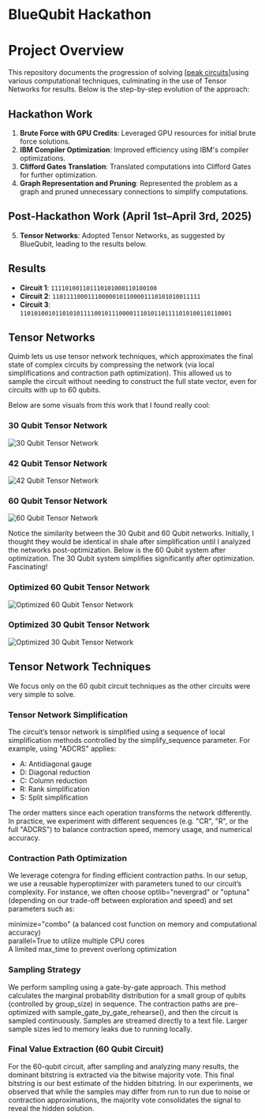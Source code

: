 # BlueQubit Hackathon
# Project Overview

This repository documents the progression of solving [[peak circuits](https://arxiv.org/abs/2404.14493)]using various computational techniques, culminating in the use of Tensor Networks for results. Below is the step-by-step evolution of the approach:

## Hackathon Work
1. **Brute Force with GPU Credits**: Leveraged GPU resources for initial brute force solutions.
2. **IBM Compiler Optimization**: Improved efficiency using IBM's compiler optimizations.
3. **Clifford Gates Translation**: Translated computations into Clifford Gates for further optimization.
4. **Graph Representation and Pruning**: Represented the problem as a graph and pruned unnecessary connections to simplify computations.

## Post-Hackathon Work (April 1st–April 3rd, 2025)
5. **Tensor Networks**: Adopted Tensor Networks, as suggested by BlueQubit, leading to the results below.

## Results

- **Circuit 1**: `111101001101110101000110100100`  
- **Circuit 2**: `110111100011100000101100001110101010011111`  
- **Circuit 3**: `110101001011010101111001011100001110101101111010100110110001`  

## Tensor Networks

Quimb lets us use tensor network techniques, which approximates the final state of complex circuits by compressing the network (via local simplifications and contraction path optimization). This allowed us to sample the circuit without needing to construct the full state vector, even for circuits with up to 60 qubits.

Below are some visuals from this work that I found really cool:

### 30 Qubit Tensor Network

![30 Qubit Tensor Network](/tensor_networks/tensor_network_graphs/30qubit_tensor_network.png)

### 42 Qubit Tensor Network

![42 Qubit Tensor Network](/tensor_networks/tensor_network_graphs/42qubit_tensor_network.png)

### 60 Qubit Tensor Network

![60 Qubit Tensor Network](/tensor_networks/tensor_network_graphs/60qubit_tensor_network.png)

Notice the similarity between the 30 Qubit and 60 Qubit networks. Initially, I thought they would be identical in shale after simplification until I analyzed the networks post-optimization. Below is the 60 Qubit system after optimization. The 30 Qubit system simplifies significantly after optimization. Fascinating!

### Optimized 60 Qubit Tensor Network

![Optimized 60 Qubit Tensor Network](/parameter_tuning_graphs/ADCRS.png)

### Optimized 30 Qubit Tensor Network

![Optimized 30 Qubit Tensor Network](/parameter_tuning_graphs/ADCRS_30.png)

## Tensor Network Techniques

We focus only on the 60 qubit circuit techniques as the other circuits were very simple to solve.

### Tensor Network Simplification

The circuit’s tensor network is simplified using a sequence of local simplification methods controlled by the simplify_sequence parameter. For example, using "ADCRS" applies:

- A: Antidiagonal gauge
- D: Diagonal reduction
- C: Column reduction
- R: Rank simplification
- S: Split simplification

The order matters since each operation transforms the network differently. In practice, we experiment with different sequences (e.g. "CR", "R", or the full "ADCRS") to balance contraction speed, memory usage, and numerical accuracy.

### Contraction Path Optimization

We leverage cotengra for finding efficient contraction paths. In our setup, we use a reusable hyperoptimizer with parameters tuned to our circuit’s complexity. For instance, we often choose optlib="nevergrad" or "optuna" (depending on our trade-off between exploration and speed) and set parameters such as:

minimize="combo" (a balanced cost function on memory and computational accuracy)  
parallel=True to utilize multiple CPU cores  
A limited max_time to prevent overlong optimization  

### Sampling Strategy

We perform sampling using a gate-by-gate approach. This method calculates the marginal probability distribution for a small group of qubits (controlled by group_size) in sequence. The contraction paths are pre-optimized with sample_gate_by_gate_rehearse(), and then the circuit is sampled continuously.
Samples are streamed directly to a text file. Larger sample sizes led to memory leaks due to running locally.

### Final Value Extraction (60 Qubit Circuit)

For the 60-qubit circuit, after sampling and analyzing many results, the dominant bitstring is extracted via the bitwise majority vote. This final bitstring is our best estimate of the hidden bitstring. In our experiments, we observed that while the samples may differ from run to run due to noise or contraction approximations, the majority vote consolidates the signal to reveal the hidden solution.

